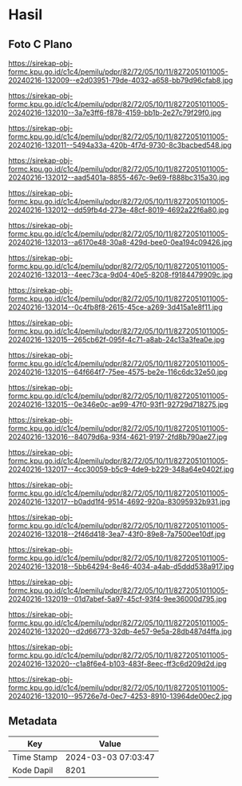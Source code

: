 # Hasil

## Foto C Plano

https://sirekap-obj-formc.kpu.go.id/c1c4/pemilu/pdpr/82/72/05/10/11/8272051011005-20240216-132009--e2d03951-79de-4032-a658-bb79d96cfab8.jpg

https://sirekap-obj-formc.kpu.go.id/c1c4/pemilu/pdpr/82/72/05/10/11/8272051011005-20240216-132010--3a7e3ff6-f878-4159-bb1b-2e27c79f29f0.jpg

https://sirekap-obj-formc.kpu.go.id/c1c4/pemilu/pdpr/82/72/05/10/11/8272051011005-20240216-132011--5494a33a-420b-4f7d-9730-8c3bacbed548.jpg

https://sirekap-obj-formc.kpu.go.id/c1c4/pemilu/pdpr/82/72/05/10/11/8272051011005-20240216-132012--aad5401a-8855-467c-9e69-f888bc315a30.jpg

https://sirekap-obj-formc.kpu.go.id/c1c4/pemilu/pdpr/82/72/05/10/11/8272051011005-20240216-132012--dd59fb4d-273e-48cf-8019-4692a22f6a80.jpg

https://sirekap-obj-formc.kpu.go.id/c1c4/pemilu/pdpr/82/72/05/10/11/8272051011005-20240216-132013--a6170e48-30a8-429d-bee0-0ea194c09426.jpg

https://sirekap-obj-formc.kpu.go.id/c1c4/pemilu/pdpr/82/72/05/10/11/8272051011005-20240216-132013--4eec73ca-9d04-40e5-8208-f9184479909c.jpg

https://sirekap-obj-formc.kpu.go.id/c1c4/pemilu/pdpr/82/72/05/10/11/8272051011005-20240216-132014--0c4fb8f8-2615-45ce-a269-3d415a1e8f11.jpg

https://sirekap-obj-formc.kpu.go.id/c1c4/pemilu/pdpr/82/72/05/10/11/8272051011005-20240216-132015--265cb62f-095f-4c71-a8ab-24c13a3fea0e.jpg

https://sirekap-obj-formc.kpu.go.id/c1c4/pemilu/pdpr/82/72/05/10/11/8272051011005-20240216-132015--64f664f7-75ee-4575-be2e-116c6dc32e50.jpg

https://sirekap-obj-formc.kpu.go.id/c1c4/pemilu/pdpr/82/72/05/10/11/8272051011005-20240216-132015--0e346e0c-ae99-47f0-93f1-92729d718275.jpg

https://sirekap-obj-formc.kpu.go.id/c1c4/pemilu/pdpr/82/72/05/10/11/8272051011005-20240216-132016--84079d6a-93f4-4621-9197-2fd8b790ae27.jpg

https://sirekap-obj-formc.kpu.go.id/c1c4/pemilu/pdpr/82/72/05/10/11/8272051011005-20240216-132017--4cc30059-b5c9-4de9-b229-348a64e0402f.jpg

https://sirekap-obj-formc.kpu.go.id/c1c4/pemilu/pdpr/82/72/05/10/11/8272051011005-20240216-132017--b0add1f4-9514-4692-920a-83095932b931.jpg

https://sirekap-obj-formc.kpu.go.id/c1c4/pemilu/pdpr/82/72/05/10/11/8272051011005-20240216-132018--2f46d418-3ea7-43f0-89e8-7a7500ee10df.jpg

https://sirekap-obj-formc.kpu.go.id/c1c4/pemilu/pdpr/82/72/05/10/11/8272051011005-20240216-132018--5bb64294-8e46-4034-a4ab-d5ddd538a917.jpg

https://sirekap-obj-formc.kpu.go.id/c1c4/pemilu/pdpr/82/72/05/10/11/8272051011005-20240216-132019--01d7abef-5a97-45cf-93f4-9ee36000d795.jpg

https://sirekap-obj-formc.kpu.go.id/c1c4/pemilu/pdpr/82/72/05/10/11/8272051011005-20240216-132020--d2d66773-32db-4e57-9e5a-28db487d4ffa.jpg

https://sirekap-obj-formc.kpu.go.id/c1c4/pemilu/pdpr/82/72/05/10/11/8272051011005-20240216-132020--c1a8f6e4-b103-483f-8eec-ff3c6d209d2d.jpg

https://sirekap-obj-formc.kpu.go.id/c1c4/pemilu/pdpr/82/72/05/10/11/8272051011005-20240216-132010--95726e7d-0ec7-4253-8910-13964de00ec2.jpg


## Metadata

| Key        | Value               |
| ---------- | ------------------- |
| Time Stamp | 2024-03-03 07:03:47 |
| Kode Dapil | 8201                |



